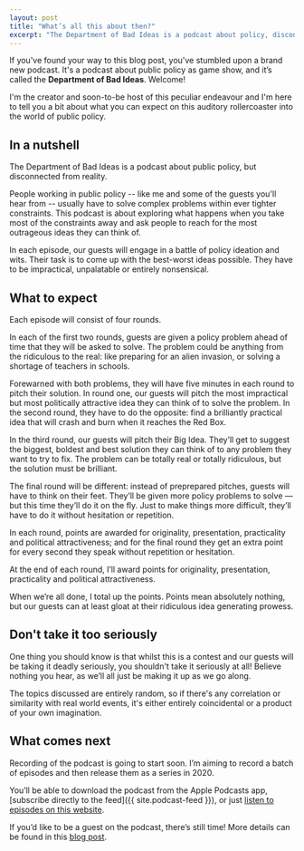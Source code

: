 ```yaml
---
layout: post
title: "What’s all this about then?"
excerpt: "The Department of Bad Ideas is a podcast about policy, disconnected from reality. Find out more about what's in store, and how you can be in an episode."
---
```


If you've found your way to this blog post, you've stumbled upon a brand new podcast. It's a podcast about public policy as game show, and it’s called the **Department of Bad Ideas**. Welcome! 

I'm the creator and soon-to-be host of this peculiar endeavour and I'm here to tell you a bit about what you can expect on this auditory rollercoaster into the world of public policy. 

## In a nutshell 

The Department of Bad Ideas is a podcast about public policy, but disconnected from reality. 

People working in public policy -- like me and some of the guests you'll hear from -- usually have to solve complex problems within ever tighter constraints. This podcast is about exploring what happens when you take most of the constraints away and ask people to reach for the most outrageous ideas they can think of. 

In each episode, our guests will engage in a battle of policy ideation and wits. Their task is to come up with the best-worst ideas possible. They have to be impractical, unpalatable or entirely nonsensical.

## What to expect

Each episode will consist of four rounds.

In each of the first two rounds, guests are given a policy problem ahead of time that they will be asked to solve. The problem could be anything from the ridiculous to the real: like preparing for an alien invasion, or solving a shortage of teachers in schools.

Forewarned with both problems, they will have five minutes in each round to pitch their solution. In round one, our guests will pitch the most impractical but most politically attractive idea they can think of to solve the problem. In the second round, they have to do the opposite: find a brilliantly practical idea that will crash and burn when it reaches the Red Box.

In the third round, our guests will pitch their Big Idea. They’ll get to suggest the biggest, boldest and best solution they can think of to any problem they want to try to fix. The problem can be totally real or totally ridiculous, but the solution must be brilliant.

The final round will be different: instead of preprepared pitches, guests will have to think on their feet. They’ll be given more policy problems to solve — but this time they’ll do it on the fly. Just to make things more difficult, they’ll have to do it without hesitation or repetition.

In each round, points are awarded for originality, presentation, practicality and political attractiveness; and for the final round they get an extra point for every second they speak without repetition or hesitation.

At the end of each round, I’ll award points for originality, presentation, practicality and political attractiveness.

When we’re all done, I total up the points. Points mean absolutely nothing, but our guests can at least gloat at their ridiculous idea generating prowess.

## Don't take it too seriously 

One thing you should know is that whilst this is a contest and our guests will be taking it deadly seriously, you shouldn't take it seriously at all! Believe nothing you hear, as we’ll all just be making it up as we go along. 

The topics discussed are entirely random, so if there's any correlation or similarity with real world events, it's either  entirely coincidental or a product of your own imagination. 

## What comes next

Recording of the podcast is going to start soon. I’m aiming to record a batch of episodes and then release them as a series in 2020. 

You’ll be able to download the podcast from the Apple Podcasts app, [subscribe directly to the feed]({{ site.podcast-feed }}), or just [listen to episodes on this website](/episodes/).

If you’d like to be a guest on the podcast, there’s still time!  More details can be found in this [blog post](/be-a-guest/).
